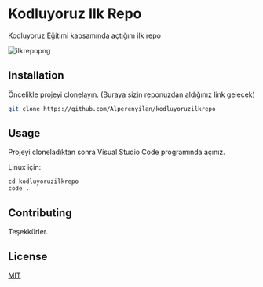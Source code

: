 # Kodluyoruz Ilk Repo

Kodluyoruz Eğitimi kapsamında açtığım ilk repo

![ilkrepopng](https://user-images.githubusercontent.com/49797242/175834566-78713490-5c02-4103-aa78-273ad30539d1.png)


## Installation

Öncelikle projeyi clonelayın. (Buraya sizin reponuzdan aldığınız link gelecek)

```bash
git clone https://github.com/Alperenyilan/kodluyoruzilkrepo
```

## Usage

Projeyi cloneladıktan sonra Visual Studio Code programında açınız.

Linux için:
```linux
cd kodluyoruzilkrepo
code .
```

## Contributing
Teşekkürler.


## License
[MIT](https://choosealicense.com/licenses/mit/)
